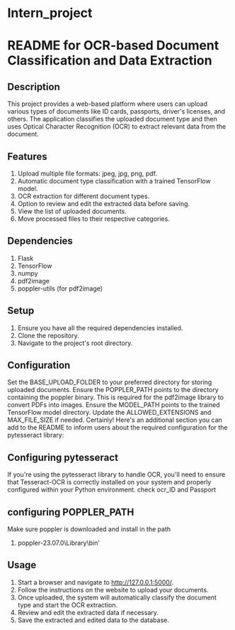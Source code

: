 # Intern_project

# README for OCR-based Document Classification and Data Extraction
## Description
This project provides a web-based platform where users can upload various types of documents like ID cards, passports, driver's licenses, and others. The application classifies the uploaded document type and then uses Optical Character Recognition (OCR) to extract relevant data from the document.
## Features
1. Upload multiple file formats: jpeg, jpg, png, pdf.
1. Automatic document type classification with a trained TensorFlow model.
1. OCR extraction for different document types.
1.  Option to review and edit the extracted data before saving.
1. View the list of uploaded documents.
1. Move processed files to their respective categories.
## Dependencies
1. Flask
1. TensorFlow
1. numpy
1. pdf2image
1. poppler-utils (for pdf2image)
## Setup
1. Ensure you have all the required dependencies installed.
1. Clone the repository.
1. Navigate to the project's root directory.
## Configuration
Set the BASE_UPLOAD_FOLDER to your preferred directory for storing uploaded documents.
Ensure the POPPLER_PATH points to the directory containing the poppler binary. This is required for the pdf2image library to convert PDFs into images.
Ensure the MODEL_PATH points to the trained TensorFlow model directory.
Update the ALLOWED_EXTENSIONS and MAX_FILE_SIZE if needed.
Certainly! Here's an additional section you can add to the README to inform users about the required configuration for the pytesseract library:

## Configuring pytesseract
If you're using the pytesseract library to handle OCR, you'll need to ensure that Tesseract-OCR is correctly installed on your system and properly configured within your Python environment. check ocr_ID and Passport
## configuring POPPLER_PATH
Make sure poppler is downloaded and install in the path 
1. poppler-23.07.0\\Library\\bin'

## Usage
1. Start a browser and navigate to http://127.0.0.1:5000/.
1. Follow the instructions on the website to upload your documents.
1. Once uploaded, the system will automatically classify the document type and start the OCR extraction.
1. Review and edit the extracted data if necessary.
1. Save the extracted and edited data to the database.
